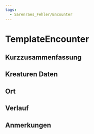 ```yaml
---
tags:
  - Sarenraes_Fehler/Encounter
---
```

# TemplateEncounter
## Kurzzusammenfassung


## Kreaturen Daten


## Ort


## Verlauf


## Anmerkungen